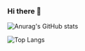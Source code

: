 ### Hi there 👋

<!--
**harrysci/harrysci** is a ✨ _special_ ✨ repository because its `README.md` (this file) appears on your GitHub profile.

Here are some ideas to get you started:

- 🔭 I’m currently working on ...
- 🌱 I’m currently learning ...
- 👯 I’m looking to collaborate on ...
- 🤔 I’m looking for help with ...
- 💬 Ask me about ...
- 📫 How to reach me: ...
- 😄 Pronouns: ...
- ⚡ Fun fact: ...
-->

![Anurag's GitHub stats](https://github-readme-stats.vercel.app/api?username=harrysci&show_icons=true&theme=gruvbox)

![Top Langs](https://github-readme-stats.vercel.app/api/top-langs/?username=6810779s&layout=compact&theme=tokyonight)
